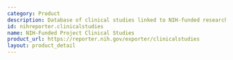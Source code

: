 ```yaml
---
category: Product
description: Database of clinical studies linked to NIH-funded research projects
id: nihreporter.clinicalstudies
name: NIH-Funded Project Clinical Studies
product_url: https://reporter.nih.gov/exporter/clinicalstudies
layout: product_detail
---
```

